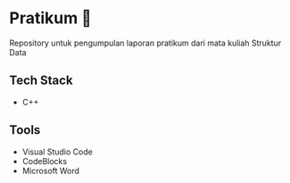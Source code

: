    # Pratikum 🚀
  Repository untuk pengumpulan laporan pratikum dari mata kuliah Struktur Data
  
  ## Tech Stack
  - C++

  ## Tools
  - Visual Studio Code
  - CodeBlocks
  - Microsoft Word

